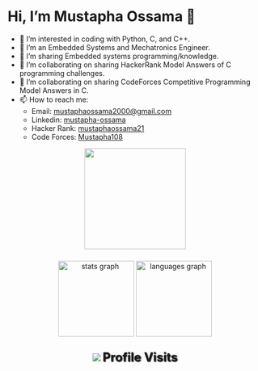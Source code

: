 # Hi, I’m Mustapha Ossama 👋 

- 👀 I’m interested in coding with Python, C, and C++.
- 🌱 I’m an Embedded Systems and Mechatronics Engineer.  
- 💞️ I’m sharing Embedded systems programming/knowledge.
- 💞️ I’m collaborating on sharing HackerRank Model Answers of C programming challenges.
- 💞️ I’m collaborating on sharing CodeForces Competitive Programming Model Answers in C.
- 📫 How to reach me:
  - Email: mustaphaossama2000@gmail.com
  - Linkedin: [mustapha-ossama](https://www.linkedin.com/in/mustapha-ossama-21aa72219/)
  - Hacker Rank: [mustaphaossama21](https://www.hackerrank.com/mustaphaossama21)
  - Code Forces: [Mustapha108](https://codeforces.com/profile/Mustapha108)
     
<div align="center">
  <img height="200" src=""  />
</div>

###
 
<div align="center">
  <img src="https://github-readme-stats.vercel.app/api?username=muossama&hide_title=false&hide_rank=false&show_icons=true&include_all_commits=true&count_private=true&disable_animations=false&theme=dracula&locale=en&hide_border=false&order=1" height="150" alt="stats graph"  />
  <img src="https://github-readme-stats.vercel.app/api/top-langs?username=muossama&locale=en&hide_title=false&layout=compact&card_width=320&langs_count=5&theme=dracula&hide_border=false&order=2" height="150" alt="languages graph"  />
</div>

###

<div align="center">
  <img src="https://profile-counter.glitch.me/muossama/count.svg?"  />
  <span style="font-size: 24px; font-weight: bold; text-shadow: 1px 1px 2px #000000;">Profile Visits</span>
</div>

